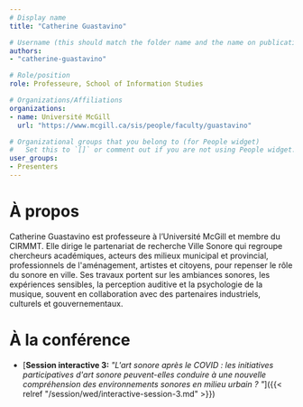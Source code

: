 ```yaml
---
# Display name
title: "Catherine Guastavino"

# Username (this should match the folder name and the name on publications)
authors:
- "catherine-guastavino"

# Role/position
role: Professeure, School of Information Studies

# Organizations/Affiliations
organizations:
- name: Université McGill
  url: "https://www.mcgill.ca/sis/people/faculty/guastavino"

# Organizational groups that you belong to (for People widget)
#   Set this to `[]` or comment out if you are not using People widget.
user_groups:
- Presenters
---
```


# À propos

Catherine Guastavino est professeure à l’Université McGill et membre du CIRMMT. Elle dirige le partenariat de recherche Ville Sonore qui regroupe chercheurs académiques, acteurs des milieux municipal et provincial, professionnels de l'aménagement, artistes et citoyens, pour repenser le rôle du sonore en ville. Ses travaux portent sur les ambiances sonores, les expériences sensibles, la perception auditive et la psychologie de la musique, souvent en collaboration avec des partenaires industriels, culturels et gouvernementaux. 


# À la conférence

- [**Session interactive 3:** *"L'art sonore après le COVID : les initiatives participatives d'art sonore peuvent-elles conduire à une nouvelle compréhension des environnements sonores en milieu urbain ?
"*]({{< relref "/session/wed/interactive-session-3.md" >}})